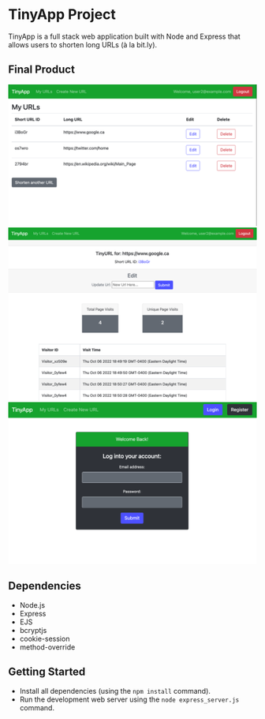 # TinyApp Project

TinyApp is a full stack web application built with Node and Express that allows users to shorten long URLs (à la bit.ly).

## Final Product

!["Landing page for logged in users to see their shortened URLs"](https://github.com/jbuistjbuist/tinyapp/blob/main/docs/urls_page.png)
!["Page for each URL which provides the option to edit the URL, and displays information about total and unique visits to the URL"](https://github.com/jbuistjbuist/tinyapp/blob/main/docs/urls_show_page.png)
!["Login form to access account"](https://github.com/jbuistjbuist/tinyapp/blob/main/docs/login_page.png)

## Dependencies

- Node.js
- Express
- EJS
- bcryptjs
- cookie-session
- method-override

## Getting Started

- Install all dependencies (using the `npm install` command).
- Run the development web server using the `node express_server.js` command.